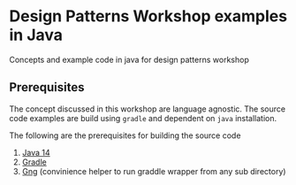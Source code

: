 # Design Patterns Workshop examples in Java

Concepts and example code in java for design patterns workshop

## Prerequisites

The concept discussed in this workshop are language agnostic.  The source code examples are build using `gradle` and dependent on `java` installation.

The following are the prerequisites for building the source code

1. [Java 14](https://openjdk.java.net/projects/jdk/14/)
2. [Gradle](https://gradle.org/)
3. [Gng](https://github.com/gdubw/gng) (convinience helper to run graddle wrapper from any sub directory)
